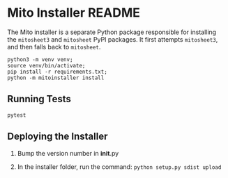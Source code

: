 # Mito Installer README

The Mito installer is a separate Python package responsible for installing the `mitosheet3` and `mitosheet` PyPI packages. It first attempts `mitosheet3`, and then falls back to `mitosheet`. 

```
python3 -m venv venv;
source venv/bin/activate;
pip install -r requirements.txt;
python -m mitoinstaller install
```

## Running Tests

```
pytest
```

## Deploying the Installer 

1. Bump the version number in __init__.py

2. In the installer folder, run the command: `python setup.py sdist upload`